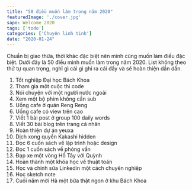 ```yaml
---
title: "50 điều muốn làm trong năm 2020"
featuredImage: './cover.jpg'
sapo: Welcome 2020
tags: ['todo']
categories: ['Chuyện linh tinh']
date: "2020-01-24"
---
```

Chuẩn bị giao thừa, thời khác đặc biệt nên mình cũng muốn làm điều đặc biệt. Dưới đây là 50 điều mình muốn làm trong năm 2020. List không theo thứ tự quan trọng, nghĩ gì cái gì ghi ra cái đấy và sẽ hoàn thiện dần dần.
1. Tốt nghiệp Đại học Bách Khoa
2. Tham gia một cuộc thi code
3. Nói chuyện với một người nước ngoài
4. Xem một bộ phim không cần sub
5. Uống cafe ở quán Reng Reng
6. Uống cafe có view trên cao
7. Viết 1 bài post ở group 100 daily words
8. Viết 30 bài blog trên trang cá nhân
9. Hoàn thiện dự án yeuxa
10. Dịch xong quyển Kakashi hidden
11. Đọc 6 cuốn sách về lập trình hoặc design
12. Đọc 1 cuốn sách về phỏng vấn
13. Đạp xe một vòng Hồ Tây với Quỳnh
14. Hoàn thành một khóa học về thuật toán
15. Học và chỉnh sửa Linkedin một cách chuyên nghiệp
16. Học sketch note
17. Cuối năm mời Hà một bữa thật ngon ở khu Bách Khoa
